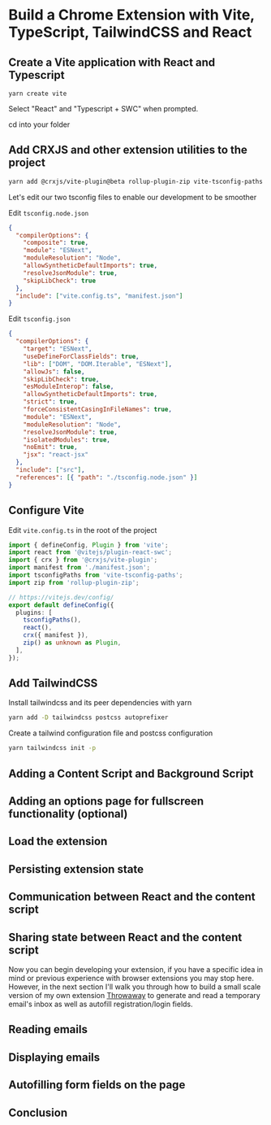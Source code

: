 # Build a Chrome Extension with Vite, TypeScript, TailwindCSS and React

## Create a Vite application with React and Typescript

```
yarn create vite
```

Select "React" and "Typescript + SWC" when prompted.

cd into your folder

## Add CRXJS and other extension utilities to the project

```bash
yarn add @crxjs/vite-plugin@beta rollup-plugin-zip vite-tsconfig-paths -D
```

Let's edit our two tsconfig files to enable our development to be smoother

Edit `tsconfig.node.json`

```json
{
  "compilerOptions": {
    "composite": true,
    "module": "ESNext",
    "moduleResolution": "Node",
    "allowSyntheticDefaultImports": true,
    "resolveJsonModule": true,
    "skipLibCheck": true
  },
  "include": ["vite.config.ts", "manifest.json"]
}
```

Edit `tsconfig.json`

```json
{
  "compilerOptions": {
    "target": "ESNext",
    "useDefineForClassFields": true,
    "lib": ["DOM", "DOM.Iterable", "ESNext"],
    "allowJs": false,
    "skipLibCheck": true,
    "esModuleInterop": false,
    "allowSyntheticDefaultImports": true,
    "strict": true,
    "forceConsistentCasingInFileNames": true,
    "module": "ESNext",
    "moduleResolution": "Node",
    "resolveJsonModule": true,
    "isolatedModules": true,
    "noEmit": true,
    "jsx": "react-jsx"
  },
  "include": ["src"],
  "references": [{ "path": "./tsconfig.node.json" }]
}
```

## Configure Vite

Edit `vite.config.ts` in the root of the project

```ts
import { defineConfig, Plugin } from 'vite';
import react from '@vitejs/plugin-react-swc';
import { crx } from '@crxjs/vite-plugin';
import manifest from './manifest.json';
import tsconfigPaths from 'vite-tsconfig-paths';
import zip from 'rollup-plugin-zip';

// https://vitejs.dev/config/
export default defineConfig({
  plugins: [
    tsconfigPaths(),
    react(),
    crx({ manifest }),
    zip() as unknown as Plugin,
  ],
});
```

## Add TailwindCSS

Install tailwindcss and its peer dependencies with yarn

```bash
yarn add -D tailwindcss postcss autoprefixer
```

Create a tailwind configuration file and postcss configuration

```bash
yarn tailwindcss init -p
```

## Adding a Content Script and Background Script

## Adding an options page for fullscreen functionality (optional)

## Load the extension

## Persisting extension state

## Communication between React and the content script

## Sharing state between React and the content script

Now you can begin developing your extension, if you have a specific idea in mind or previous experience with browser extensions you may stop here. However, in the next section I'll walk you through how to build a small scale version of my own extension [Throwaway](https://throwaway.raslan.dev) to generate and read a temporary email's inbox as well as autofill registration/login fields.

## Reading emails

## Displaying emails

## Autofilling form fields on the page

## Conclusion